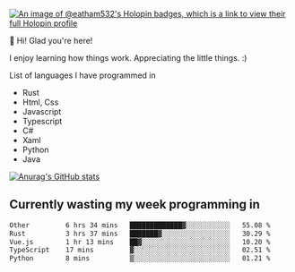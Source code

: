 [![An image of @eatham532's Holopin badges, which is a link to view their full Holopin profile](https://holopin.me/eatham532)](https://holopin.io/@eatham532)


👋 Hi! Glad you're here!

I enjoy learning how things work. Appreciating the little things. :)


List of languages I have programmed in
- Rust
- Html, Css
- Javascript
- Typescript
- C#
- Xaml
- Python
- Java

[![Anurag's GitHub stats](https://github-readme-stats.vercel.app/api?username=Eatham532&theme=dark)](https://github.com/anuraghazra/github-readme-stats)


## Currently wasting my week programming in
<!--START_SECTION:waka-->

```txt
Other         6 hrs 34 mins   █████████████▓░░░░░░░░░░░   55.08 %
Rust          3 hrs 37 mins   ███████▓░░░░░░░░░░░░░░░░░   30.29 %
Vue.js        1 hr 13 mins    ██▓░░░░░░░░░░░░░░░░░░░░░░   10.20 %
TypeScript    17 mins         ▓░░░░░░░░░░░░░░░░░░░░░░░░   02.51 %
Python        8 mins          ▒░░░░░░░░░░░░░░░░░░░░░░░░   01.21 %
```

<!--END_SECTION:waka-->
